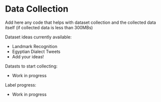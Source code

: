 # Data Collection

Add here any code that helps with dataset collection and the collected data itself (if collected data is less than 300MBs)

Dataset ideas currently available:

* Landmark Recognition
* Egyptian Dialect Tweets
* Add your ideas!

Datasts to start collecting:
* Work in progress

Label progress:
* Work in progress